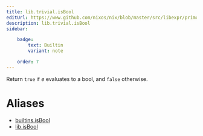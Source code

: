 ```yaml
---
title: lib.trivial.isBool
editUrl: https://www.github.com/nixos/nix/blob/master/src/libexpr/primops.cc
description: lib.trivial.isBool
sidebar:

    badge:
        text: Builtin
        variant: note

    order: 7
---
```


Return `true` if *e* evaluates to a bool, and `false` otherwise.


# Aliases

- [builtins.isBool](reference/builtins/builtins-isBool)
- [lib.isBool](reference/lib/lib-isBool)


